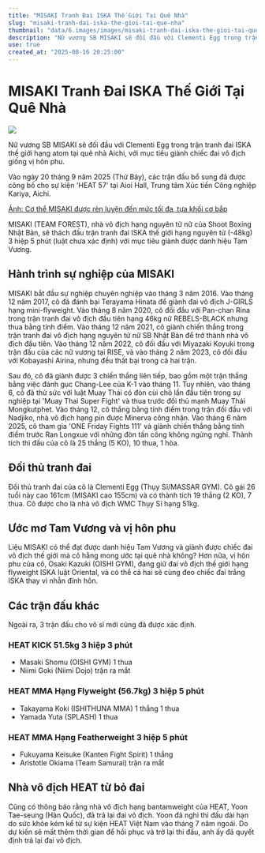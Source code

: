 ```yaml
---
title: "MISAKI Tranh Đai ISKA Thế Giới Tại Quê Nhà"
slug: "misaki-tranh-dai-iska-the-gioi-tai-que-nha"
thumbnail: "data/6.images/images/misaki-tranh-dai-iska-the-gioi-tai-que-nha.webp"
description: "Nữ vương SB MISAKI sẽ đối đầu với Clementi Egg trong trận tranh đai ISKA thế giới hạng atom tại quê nhà Aichi, với mục tiêu giành chiếc đai vô địch giống vị hôn phu."
use: true
created_at: "2025-08-16 20:25:00"
---
```


# MISAKI Tranh Đai ISKA Thế Giới Tại Quê Nhà

![](/images/20250816-00010003-gkakutogi-000-1-view.webp)

Nữ vương SB MISAKI sẽ đối đầu với Clementi Egg trong trận tranh đai ISKA thế giới hạng atom tại quê nhà Aichi, với mục tiêu giành chiếc đai vô địch giống vị hôn phu.

Vào ngày 20 tháng 9 năm 2025 (Thứ Bảy), các trận đấu bổ sung đã được công bố cho sự kiện 'HEAT 57' tại Aioi Hall, Trung tâm Xúc tiến Công nghiệp Kariya, Aichi.

[Ảnh: Cơ thể MISAKI được rèn luyện đến mức tối đa, tựa khối cơ bắp](https://gonkaku.jp/images/200667?prev_url=https%3A%2F%2Fgonkaku.jp%2Farticles%2F21376)

MISAKI (TEAM FOREST), nhà vô địch hạng nguyên tử nữ của Shoot Boxing Nhật Bản, sẽ thách đấu trận tranh đai ISKA thế giới hạng nguyên tử (-48kg) 3 hiệp 5 phút (luật chưa xác định) với mục tiêu giành được danh hiệu Tam Vương.

## Hành trình sự nghiệp của MISAKI

MISAKI bắt đầu sự nghiệp chuyên nghiệp vào tháng 3 năm 2016. Vào tháng 12 năm 2017, cô đã đánh bại Terayama Hinata để giành đai vô địch J-GIRLS hạng mini-flyweight. Vào tháng 8 năm 2020, cô đối đầu với Pan-chan Rina trong trận tranh đai vô địch đầu tiên hạng 46kg nữ REBELS-BLACK nhưng thua bằng tính điểm. Vào tháng 12 năm 2021, cô giành chiến thắng trong trận tranh đai vô địch hạng nguyên tử nữ SB Nhật Bản để trở thành nhà vô địch đầu tiên. Vào tháng 12 năm 2022, cô đối đầu với Miyazaki Koyuki trong trận đấu của các nữ vương tại RISE, và vào tháng 2 năm 2023, cô đối đầu với Kobayashi Airina, nhưng đều thất bại trong cả hai trận.

Sau đó, cô đã giành được 3 chiến thắng liên tiếp, bao gồm một trận thắng bằng việc đánh gục Chang-Lee của K-1 vào tháng 11. Tuy nhiên, vào tháng 6, cô đã thử sức với luật Muay Thái có đòn cùi chỏ lần đầu tiên trong sự nghiệp tại 'Muay Thai Super Fight' và thua trước đối thủ mạnh Muay Thái Mongkutphet. Vào tháng 12, cô thắng bằng tính điểm trong trận đối đầu với Nadjiko, nhà vô địch hạng pin được Minerva công nhận. Vào tháng 6 năm 2025, cô tham gia 'ONE Friday Fights 111' và giành chiến thắng bằng tính điểm trước Ran Longxue với những đòn tấn công không ngừng nghỉ. Thành tích thi đấu của cô là 25 thắng (5 KO), 10 thua, 1 hòa.

## Đối thủ tranh đai

Đối thủ tranh đai của cô là Clementi Egg (Thụy Sĩ/MASSAR GYM). Cô gái 26 tuổi này cao 161cm (MISAKI cao 155cm) và có thành tích 19 thắng (2 KO), 7 thua. Cô được cho là nhà vô địch WMC Thụy Sĩ hạng 51kg.

## Ước mơ Tam Vương và vị hôn phu

Liệu MISAKI có thể đạt được danh hiệu Tam Vương và giành được chiếc đai vô địch thế giới mà cô hằng mong ước tại quê nhà không? Hơn nữa, vị hôn phu của cô, Osaki Kazuki (OISHI GYM), đang giữ đai vô địch thế giới hạng flyweight ISKA luật Oriental, và có thể cả hai sẽ cùng đeo chiếc đai trắng ISKA thay vì nhẫn đính hôn.

## Các trận đấu khác

Ngoài ra, 3 trận đấu cho võ sĩ mới cũng đã được xác định.

### HEAT KICK 51.5kg 3 hiệp 3 phút

*   Masaki Shomu (OISHI GYM) 1 thua
*   Niimi Goki (Niimi Dojo) trận ra mắt

### HEAT MMA Hạng Flyweight (56.7kg) 3 hiệp 5 phút

*   Takayama Koki (ISHITHUNA MMA) 1 thắng 1 thua
*   Yamada Yuta (SPLASH) 1 thua

### HEAT MMA Hạng Featherweight 3 hiệp 5 phút

*   Fukuyama Keisuke (Kanten Fight Spirit) 1 thắng
*   Aristotle Okiama (Team Samurai) trận ra mắt

## Nhà vô địch HEAT từ bỏ đai

Cũng có thông báo rằng nhà vô địch hạng bantamweight của HEAT, Yoon Tae-seung (Hàn Quốc), đã trả lại đai vô địch. Yoon đã nghỉ thi đấu dài hạn do sức khỏe kém kể từ sự kiện HEAT Việt Nam vào tháng 7 năm ngoái. Do dự kiến sẽ mất thêm thời gian để hồi phục và trở lại thi đấu, anh ấy đã quyết định trả lại đai vô địch.